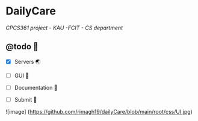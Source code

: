 # DailyCare

_CPCS361 project - KAU -FCIT - CS department_


## @todo :pushpin:
- [x] Servers :earth_asia:
- [ ] GUI :iphone:
- [ ] Documentation :page_with_curl:
- [ ] Submit :tada:



        
![image] (https://github.com/rimagh19/dailyCare/blob/main/root/css/UI.jpg)
